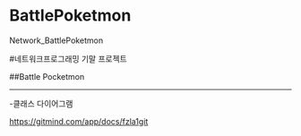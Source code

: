# BattlePoketmon
Network_BattlePoketmon

#네트워크프로그래밍 기말 프로젝트


##Battle Pocketmon

-------------

-클래스 다이어그램

https://gitmind.com/app/docs/fzla1git

